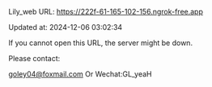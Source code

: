 Lily_web URL: https://222f-61-165-102-156.ngrok-free.app

Updated at: 2024-12-06 03:02:34

If you cannot open this URL, the server might be down.

Please contact: 

goley04@foxmail.com Or Wechat:GL_yeaH